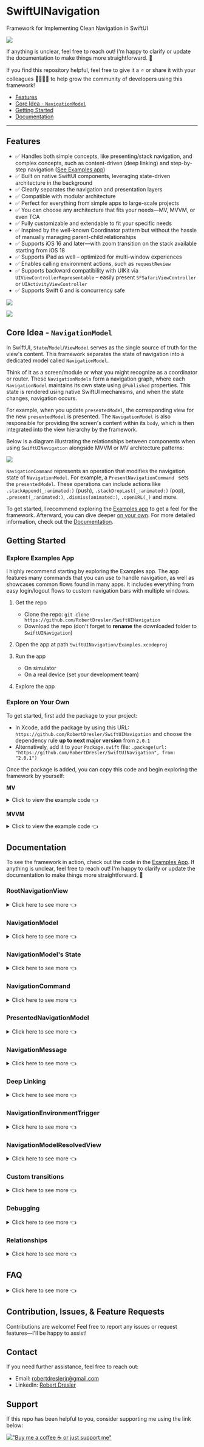 # SwiftUINavigation

Framework for Implementing Clean Navigation in SwiftUI


![](READMEAssets/appIcon.png)

If anything is unclear, feel free to reach out! I'm happy to clarify or update the documentation to make things more straightforward. 🚀

If you find this repository helpful, feel free to give it a ⭐ or share it with your colleagues 👩‍💻👨‍💻 to help grow the community of developers using this framework!

- [Features](#Features)
- [Core Idea - `NavigationModel`](#core-idea---navigationmodel)
- [Getting Started](#Getting-Started)
- [Documentation](#Documentation)

---------

## Features

- ✅ Handles both simple concepts, like presenting/stack navigation, and complex concepts, such as content-driven (deep linking) and step-by-step navigation ([See Examples app](#Explore-Examples-App))
- ✅ Built on native SwiftUI components, leveraging state-driven architecture in the background
- ✅ Clearly separates the navigation and presentation layers
- ✅ Compatible with modular architecture
- ✅ Perfect for everything from simple apps to large-scale projects
- ✅ You can choose any architecture that fits your needs—MV, MVVM, or even TCA
- ✅ Fully customizable and extendable to fit your specific needs
- ✅ Inspired by the well-known Coordinator pattern but without the hassle of manually managing parent-child relationships
- ✅ Supports iOS 16 and later—with zoom transition on the stack available starting from iOS 18  
- ✅ Supports iPad as well – optimized for multi-window experiences 
- ✅ Enables calling environment actions, such as `requestReview`
- ✅ Supports backward compatibility with UIKit via `UIViewControllerRepresentable` – easily present `SFSafariViewController` or `UIActivityViewController`
- ✅ Supports Swift 6 and is concurrency safe

![](READMEAssets/commands.png)

![](READMEAssets/flows.png)

## Core Idea - `NavigationModel` 

In SwiftUI, `State`/`Model`/`ViewModel` serves as the single source of truth for the view's content. This framework separates the state of navigation into a dedicated model called `NavigationModel`.

Think of it as a screen/module or what you might recognize as a coordinator or router. These `NavigationModels` form a navigation graph, where each `NavigationNodel` maintains its own state using `@Published` properties. This state is rendered using native SwiftUI mechanisms, and when the state changes, navigation occurs. 

For example, when you update `presentedModel`, the corresponding view for the new `presentedModel` is presented. The `NavigationModel` is also responsible for providing the screen's content within its `body`, which is then integrated into the view hierarchy by the framework.

Below is a diagram illustrating the relationships between components when using `SwiftUINavigation` alongside MVVM or MV architecture patterns:

![](READMEAssets/relationships.png)

`NavigationCommand` represents an operation that modifies the navigation state of `NavigationModel`. For example, a `PresentNavigationCommand ` sets the `presentedModel`. These operations can include actions like `.stackAppend(_:animated:)` (push), `.stackDropLast(_:animated:)` (pop), `.present(_:animated:)`, `.dismiss(animated:)`, `.openURL(_)` and more.

To get started, I recommend exploring the [Examples app](#Explore-Examples-App) to get a feel for the framework. Afterward, you can dive deeper [on your own](#Explore-on-Your-Own). For more detailed information, check out the [Documentation](#Documentation).

## Getting Started

### Explore Examples App

I highly recommend starting by exploring the Examples app. The app features many commands that you can use to handle navigation, as well as showcases common flows found in many apps. It includes everything from easy login/logout flows to custom navigation bars with multiple windows.

1. Get the repo

    - Clone the repo: `git clone https://github.com/RobertDresler/SwiftUINavigation`
    - Download the repo (don't forget to **rename** the downloaded folder to `SwiftUINavigation`)

2. Open the app at path `SwiftUINavigation/Examples.xcodeproj`

3. Run the app

    - On simulator
    - On a real device (set your development team)

4. Explore the app


### Explore on Your Own

To get started, first add the package to your project:

- In Xcode, add the package by using this URL: `https://github.com/RobertDresler/SwiftUINavigation` and choose the dependency rule **up to next major version** from `2.0.1`
- Alternatively, add it to your `Package.swift` file: `.package(url: "https://github.com/RobertDresler/SwiftUINavigation", from: "2.0.1")`

Once the package is added, you can copy this code and begin exploring the framework by yourself:

**MV**
<details>
<summary>Click to view the example code 👈</summary>

```swift
import SwiftUI
import SwiftUINavigation

@main
struct YourApp: App {

    @StateObject private var rootNavigationModel = DefaultStackRootNavigationModel(
        HomeNavigationModel()
    )

    var body: some Scene {
        WindowGroup {
            RootNavigationView(rootModel: rootNavigationModel)
        }
    }

}

@NavigationModel
final class HomeNavigationModel {

    var body: some View {
        HomeView()
    }

    func showDetail(onRemoval: @escaping () -> Void) {
        let detailNavigationModel = DetailNavigationModel()
            .onMessageReceived { message in
                switch message {
                case _ as RemovalNavigationMessage:
                    onRemoval()
                default:
                    break
                }
            }
        execute(.present(.sheet(.stacked(detailNavigationModel))))
    }

}

struct HomeView: View {

    @EnvironmentNavigationModel private var navigationModel: HomeNavigationModel
    @State private var dismissalCount = 0

    var body: some View {
        VStack {
            Text("Hello, World from Home!")
            Text("Detail dismissal count: \(dismissalCount)")
            Button(action: { showDetail() }) {
                Text("Go to Detail")
            }
        }
    }

    func showDetail() {
        navigationModel.showDetail(onRemoval: { dismissalCount += 1 })
    }

}

@NavigationModel
final class DetailNavigationModel {

    var body: some View {
        DetailView()
    }

}

struct DetailView: View {

    @EnvironmentNavigationModel private var navigationModel: DetailNavigationModel

    var body: some View {
        Text("Hello world from Detail!")
    }

}
```

</details>

**MVVM**
<details>
<summary>Click to view the example code 👈</summary>

```swift
import SwiftUI
import SwiftUINavigation

@main
struct YourApp: App {

    @StateObject private var rootNavigationModel = DefaultStackRootNavigationModel(
	HomeNavigationModel()
    )

    var body: some Scene {
        WindowGroup {
            RootNavigationView(rootModel: rootNavigationModel)
        }
    }

}

@NavigationModel
final class HomeNavigationModel {

    private lazy var viewModel = HomeViewModel(navigationModel: self)

    var body: some View {
        HomeView(viewModel: viewModel)
    }

    func showDetail() {
        let detailNavigationModel = DetailNavigationModel()
            .onMessageReceived { [weak self] message in
                switch message {
                case _ as RemovalNavigationMessage:
                    self?.viewModel.dismissalCount += 1
                default:
                    break
                }
            }
        execute(.present(.sheet(.stacked(detailNavigationModel))))
    }

}

@MainActor class HomeViewModel: ObservableObject {

    @Published var dismissalCount = 0
    private unowned let navigationModel: HomeNavigationModel

    init(dismissalCount: Int = 0, navigationModel: HomeNavigationModel) {
        self.dismissalCount = dismissalCount
        self.navigationModel = navigationModel
    }

}

struct HomeView: View {

    @EnvironmentNavigationModel private var navigationModel: HomeNavigationModel
    @ObservedObject var viewModel: HomeViewModel

    var body: some View {
        VStack {
            Text("Hello, World from Home!")
            Text("Detail dismissal count: \(viewModel.dismissalCount)")
            Button(action: { navigationModel.showDetail() }) {
                Text("Go to Detail")
            }
        }
    }

}

@NavigationModel
final class DetailNavigationModel {

    private lazy var viewModel = DetailViewModel(navigationModel: self)

    var body: some View {
        DetailView(viewModel: viewModel)
    }

}

@MainActor class DetailViewModel: ObservableObject {

    private unowned let navigationModel: DetailNavigationModel

    init(navigationModel: DetailNavigationModel) {
        self.navigationModel = navigationModel
    }

}

struct DetailView: View {

    @EnvironmentNavigationModel private var navigationModel: DetailNavigationModel
    @ObservedObject var viewModel: DetailViewModel

    var body: some View {
        Text("Hello world from Detail!")
    }

}
```

</details>

## Documentation

To see the framework in action, check out the code in the [Examples App](#Explore-Examples-App). If anything is unclear, feel free to reach out! I'm happy to clarify or update the documentation to make things more straightforward. 🚀

### RootNavigationView
<details>
<summary>Click here to see more 👈</summary>
The `RootNavigationView` is the top-level hierarchy element. It is placed inside a `WindowGroup` and holds a reference to the root `NavigationModel`. Avoid nesting one `RootNavigationView` inside another—use it only at the top level.  

The only exception is when integrating `SwiftUINavigation` into an existing project that uses UIKit-based navigation. In this case, `RootNavigationView` allows you to bridge between SwiftUI and UIKit navigation patterns.

The root model should be created using the `@StateObject` property wrapper, for example, in your `App`:

```swift
@main
struct YourApp: App {

    @StateObject private var rootNavigationModel = DefaultStackRootNavigationModel(HomeNavigationModel())

    var body: some Scene {
        WindowGroup {
            RootNavigationView(rootModel: rootNavigationModel)
        }
    }

}
```
</details>

### NavigationModel
<details>
<summary>Click here to see more 👈</summary>

A `NavigationModel` represents a single model in the navigation graph, similar to what you might know as a Coordinator or Router. You typically have one `NavigationModel` for each module or screen. A `NavigationModel` manages the navigation state for the certain module.

In `body`, you return the implementation of your module’s view.

The minimal working example is shown below. If you support iOS 17+, `YourModel` can use the `@Observable` macro instead. In that case, you would assign it as an environment value in `body` rather than passing it in the initializer.

**MVVM:**

```swift
@NavigationModel
final class YourNavigationModel {

    private lazy var viewModel = YourViewModel(navigationModel: self)

    var body: some View {
        YourView(viewModel: viewModel)
    }

}

@MainActor class YourViewModel: ObservableObject {

    private unowned let navigationModel: YourNavigationModel

    init(navigationModel: YourNavigationModel) {
        self.navigationModel = navigationModel
    }

}

struct YourView: View {

    @EnvironmentNavigationModel private var navigationModel: YourNavigationModel
    @ObservedObject var viewModel: YourViewModel

    var body: some View {
        Text("Hello, World from Your Module!")
    }

}
```

**MV:**

```swift
@NavigationModel
final class YourNavigationModel {

    var body: some View {
        YourView()
    }

}

struct YourView: View {

    @EnvironmentNavigationModel private var navigationModel: YourNavigationModel

    var body: some View {
        Text("Hello, World from Your Module!")
    }

}
```

#### Predefined Macros:

Keep in mind that any property of a class marked with one of these macros, which is settable (`var`) and is not lazy, is automatically marked as `@Published`.

- **`@NavigationModel`**  
  The simplest Model you’ll use most of the time, especially if your screen doesn’t require any tabs or switch logic. You will also use this macro if you want to create your own container model.
  
- **`@StackRootNavigationModel`**  
  Represents what you would typically associate with a `NavigationStack` or `UINavigationController` container. Most of the time, you don't have to create your own implementation; you can use the predefined container model `.stacked` / `DefaultStackRootNavigationModel` like this:
  
  ```swift
  .stacked(HomeNavigationModel())
  ```
  
  If you want to create your own implementation, you can update the Model's body using `body(for:)`.

- **`@TabsRootNavigationModel`**  
  Represents what you would typically associate with a `TabView` or `UITabBarController` container. You can create your own implementation of `TabsRootNavigationModel` like this (for more, see [Examples App](#Explore-Examples-App)):
    
```swift
@TabsRootNavigationModel
final class MainTabsNavigationModel {

    enum Tab {
        case home
        case settings
    }

    var selectedTabModelID: AnyHashable
    var tabsModels: [any TabModel]

    init(initialTab: Tab) {
        selectedTabModelID = initialTab
        tabsModels = [
            DefaultTabModel(
                id: Tab.home,
                image: Image(systemName: "house"),
                title: "Home",
                navigationModel: .stacked(HomeNavigationModel())
            ),
            DefaultTabModel(
                id: Tab.settings,
                image: Image(systemName: "gear"),
                title: "Settings",
                navigationModel: .stacked(SettingsNavigationModel())
            )
        ]
    }

    func body(for content: TabsRootNavigationModelView<MainTabsNavigationModel>) -> some View {
        content // Modify default content if needed
    }

}
```

- **`@SwitchedNavigationModel`**    
  Use this macro to create a `NavigationModel` container that can dynamically switch between different child Models.  

  This `NavigationModel` is useful for scenarios like:  
  - A root `NavigationModel` that displays either the tabs root `NavigationModel` or the login `NavigationModel` based on whether the user is logged in.  
  - A subscription `NavigationModel` that shows different content depending on whether the user is subscribed.  
  - And more...

  See the example below, or for a practical implementation, check out the [Examples App](#Explore-Examples-App).
  
```swift
final class UserService {
    @Published var isUserLogged = false
}

@SwitchedNavigationModel
final class AppNavigationModel {

    var switchedModel: (any NavigationModel)?
    let userService: UserService

    init(userService: UserService) {
        self.userService = userService
    }

    func body(for content: SwitchedNavigationModelView<AppNavigationModel>) -> some View {
        content
            .onReceive(userService.$isUserLogged) { [weak self] in self?.switchModel(isUserLogged: $0) }
    }

    private func switchModel(isUserLogged: Bool) {
        execute(
            .switchModel(
                isUserLogged
                    ? MainTabsNavigationModel(initialTab: .home)
                    : LoginNavigationModel()
            )
        )
    }

}
```

#### Predefined Models:

- **`.stacked`/`DefaultStackRootNavigationModel`**  
  A generic `@StackRootNavigationModel` container that you can use in most cases without needing to create your own. You can create it using either by using `DefaultStackRootNavigationModel` or with its static `.stacked` getters.

  ```swift
  @main
  struct YourApp: App {

      @StateObject private var rootNavigationModel = DefaultStackRootNavigationModel(HomeNavigationModel())

      var body: some Scene {
          WindowGroup {
              RootNavigationView(rootModel: rootNavigationModel)
          }
      }

  }

  ... in the app
  
  execute(.present(.sheet(.stacked(DetailNavigationModel()))))
  ```
  
  - You can also pass `StackTabBarToolbarBehavior` as an argument like this:  
`.stacked(..., tabBarToolbarBehavior: .hiddenWhenNotRoot(animated: false))`. This will hide the tab bar toolbar when the root view is not visible.
  	 - `.automatic` - Preserves the default behavior.
  	 - `.hiddenWhenNotRoot(animated:)` - Hides the tab bar when the root view is not visible - could be animated or not.
  
- **`SFSafariNavigationModel`**  
  A Model that opens a URL in an in-app browser.

</details>
  
### NavigationModel's State
<details>
<summary>Click here to see more 👈</summary>

Each Model maintains its state as `@Published` properties inside `NavigationModel`. By using any of the navigation Model macros, all settable properties (`var`) that are not lazy are automatically marked with the `@Published` property wrapper, allowing you to observe these changes inside the `body`.

</details>

### NavigationCommand
<details>
<summary>Click here to see more 👈</summary>

To perform common navigation actions like append, present, or dismiss, you need to modify the navigation state. In the framework, this is handled using `NavigationCommand`s. These commands allow you to dynamically update the state to reflect the desired navigation flow. Many commands are already predefined within the framework (see [Examples App](#Explore-Examples-App)).

A command is executed on a `NavigationModel` using the `execute(_:)` method:

```swift
@NavigationModel
final class HomeNavigationModel {

    ...

    func showDetail() {
        execute(.present(.sheet(.stacked(DetailNavigationModel()))))
    }

}
```

#### Predefined Commands

##### Stack Commands
- **`.stackAppend`/`StackAppendNavigationCommand`**  
  Adds a new `NavigationModel` to the stack - you can think of it as a push
- **`.stackDropLast`/`StackDropLastNavigationCommand`**  
  Hides the last `k` `NavigationModel`s in the stack - you can think of it as a pop
- **`.stackDropToRoot`/`StackDropToRootNavigationCommand`**  
  Leaves only the first `NavigationModel` in the stack - you can think of it as a pop to root
- **`.stackSetRoot`/`StackSetRootNavigationCommand`**  
  Replaces the root `NavigationModel` in the stack
- **`.stackMap`/`StackMapNavigationCommand`**  
  Changes the stack - you can create your own command using this one

##### Presentation Commands
- **`.present`/`PresentNavigationCommand`**  
  Presents a `NavigationModel` on the highest Model that can present
- **`PresentOnGivenModelNavigationCommand`**  
  Presents a `NavigationModel` on the specified Model

##### Dismiss Commands
- **`.dismiss`/`DismissNavigationCommand`**  
  Dismisses the highest presented Model
- **`DismissJustFromPresentedNavigationCommand`**  
  Dismisses the `NavigationModel` on which it is called, if it is the highest presented `NavigationModel`

##### Other Commands
- **`.hide`/`ResolvedHideNavigationCommand`**  
  Dismisses the `NavigationModel` if possible, otherwise drops the last `NavigationModel` in the stack
- **`.tabsSelectItem`/`TabsSelectItemNavigationCommand`**  
  Changes the selected tab in the nearest tab bar
- **`.switchModel`/`SwitchNavigationCommand`**  
  If the called `NavigationModel` is a `SwitchedNavigationModel`, it switches its `switchedModel`
- **`.openWindow`/`OpenWindowNavigationCommand`**  
  Opens a new window with ID
- **`.dismissWindow`/`DismissWindowNavigationCommand`**  
  Closes the window with ID
- **`.openURL`/`OpenURLNavigationCommand`**  
  Opens a URL using `NavigationEnvironmentTrigger` (see [NavigationEnvironmentTrigger](#NavigationEnvironmentTrigger))

The framework is designed to allow you to easily create your own commands as well (see [Examples App](#Explore-Examples-App)).

</details>

### PresentedNavigationModel
<details>
<summary>Click here to see more 👈</summary>

Since presenting views using native mechanisms requires separate view modifiers, this could lead to unintended scenarios where `fullScreenCover`, `sheet`, and `alert` are presented simultaneously (or at least this is what your declaration looks like). To address this, I introduced the concept of `PresentedNavigationModel`. Each `NavigationModel` internally maintains a single `presentedNode` property.

Instead of presenting a `NavigationModel` directly, you present only one `PresentedNavigationModel`, which holds your `NavigationModel` (e.g., `DetailNavigationModel`). The `PresentedNavigationModel` could be for example `FullScreenCoverPresentedNavigationModel` representing model which gets presented as `fullScreenCover`.

This approach also allows for custom implementations, such as a photo picker. To present a model, execute `PresentNavigationCommand` with the `PresentedNavigationModel`.  

```swift
@NavigationModel
final class ProfileNavigationModel {

    ...

    func showEditor() {
        // Present fullScreenCover
        execute(.present(.fullScreenCover(.stacked(ProfileEditorNavigationModel()))))
        // Present sheet
        execute(.present(.sheet(.stacked(ProfileEditorNavigationModel()))))
        // Present sheet with editor and pushed connected services detail from the editor
        execute(.present(.sheet(.stacked([ProfileEditorNavigationModel(), ConnectedServicesDetailNavigationModel()])))
        // Present not wrapped in stack
        execute(.present(.sheet(SFSafariNavigationModel(...))))
	// Present sheet and then immediately present another one
	let presentedModel = ProfileEditorNavigationModel()
        execute(.present(.sheet(.stacked(presentedModel))))
        presentedModel.execute(.present(.sheet(.stacked(NameEditorNavigationModel()))))
    }

}

struct ProfileView: View {

    @EnvironmentNavigationModel private var navigationModel: ProfileNavigationModel

    var body: some View {
        Button("Show editor") {
            navigationModel.showEditor()
        }
    }

}
```

#### Predefined PresentedNavigationModels
- **`.fullScreenCover`/`FullScreenCoverPresentedNavigationModel`**  
  Displays a full-screen modal, similar to `fullScreenCover` in SwiftUI. If you want to wrap a newly presented Model into a stack Model, use `.stacked` or `DefaultStackRootNavigationModel`.
- **`.sheet`/`SheetPresentedNavigationModel`**  
  Displays a sheet, similar to `sheet` in SwiftUI (you can adjust the detents to show it as a bottom sheet). If you want to wrap a newly presented `NavigationModel` into a stack Model, use `.stacked` or `DefaultStackRootNavigationModel`.
- **`.alert`/`AlertPresentedNavigationModel`**  
  Presents a standard `alert`
- **`.confirmationDialog`/`ConfirmationDialogPresentedNavigationModel`**  
  Presents an alert as `actionSheet`

When presenting models like `ConfirmationDialogPresentedNavigationModel`, you may want to present it from a specific view, so that on iPad, it appears as a popover originating from that view. To do this, use the `presentingNavigationSource(_:)` modifier to modify the view:

```swift
Button(...) { ... }
    .presentingNavigationSource(id: "logoutButton")
```

Then, when presenting it, pass the 
`sourceID` to the command's `presentedModel`:

```swift
.present(
    .confirmationDialog(
        ...,
        sourceID: "logoutButton"
    )
)
```

You can also define your own custom presentable models, such as for handling a `PhotosPicker`. In this case, you need to register these models on the `NavigationWindow` using the `registerCustomPresentableNavigationModels(_:)` method (see [Examples App](#Explore-Examples-App)).

</details>
	
### NavigationMessage
<details>
<summary>Click here to see more 👈</summary>

A `NavigationModel` can send a `NavigationMessage` through a message listener. You can add the listener using `onMessageReceived(_:)`/`addMessageListener(_:)`, and then send the message using `sendMessage(_:)`. The recipient can then check which type of message it is and handle it accordingly.

```swift
execute(
    .stackAppend(
        DetailNavigationModel()
            .onMessageReceived { [weak self] in 
                switch message {
                case _ as RemovalNavigationMessage:
                    // You can access `model` from you `NavigationModel`
                    self?.model.handleDetailRemoval()
                default:
	                // Or you can do nothing
                    break
                } 
            }
    )
)
```

The framework provides a predefined message, `RemovalNavigationMessage`, which is triggered whenever a `NavigationModel` is removed from its `parent`, so you know it is being deallocated, dismissed, or dropped from the stack.

</details>

### Deep Linking
<details>
<summary>Click here to see more 👈</summary>

Sometimes, you need content-driven navigation, such as when backend data or notifications direct users to specific screens. How you handle this data is entirely up to you.

The basic flow works as follows:

1. Receive a deep link—for example, from the backend after a notification is tapped.
2. Pass the deep link to a `NavigationModel`—for example, by creating a service that observes deep links in `AppNavigationModel` (as demonstrated in the [Examples App](#Explore-Examples-App)).
3. Handle the deep link in a specific `NavigationModel`—you can access properties like `children`, `presentedModel`, or cast `NavigationModel` to `TabsRootNavigationModel` to retrieve `tabsModels`.

An example approach is shown in the [Examples App](#Explore-Examples-App), where the `ExamplesNavigationDeepLinkHandler` service resolves the custom `HandleNavigationDeepLinkCommand`. This allows developers to handle deep links according to their needs. The exact implementation of this flow is entirely up to you.

</details>
	
### NavigationEnvironmentTrigger
<details>
<summary>Click here to see more 👈</summary>

Sometimes, we need to use `View`'s API, which can only be triggered from the `View` itself via its `EnvironmentValues`. To do this, we can send a `NavigationEnvironmentTrigger` using `sendEnvironmentTrigger(_:)` on a `NavigationModel`. This will invoke the `DefaultNavigationEnvironmentTriggerHandler` which calls the value from `EnvironmentValues`.

#### Predefined triggers
- **`OpenURLNavigationEnvironmentTrigger`**  
  By default, calls `EnvironmentValues.openURL`
- **`OpenWindowNavigationEnvironmentTrigger`**  
  By default, calls `openWindow`
- **`DismissNavigationEnvironmentTrigger`**  
  By default, calls `EnvironmentValues.dismiss`
- **`DismissWindowNavigationEnvironmentTrigger`**  
  By default, calls `EnvironmentValues.dismissWindow`
  
If you want to customize the handler (e.g., sending a custom trigger), subclass `DefaultNavigationEnvironmentTriggerHandler` and set it on a `NavigationWindow` using `navigationEnvironmentTriggerHandler(_:)` (see [Examples App](#Explore-Examples-App)).

</details>

### NavigationModelResolvedView
<details>
<summary>Click here to see more 👈</summary>

When creating a custom container view, like in [`SegmentedTabsNavigationModel` in the Examples App](#Explore-Examples-App), use `NavigationModelResolvedView` to display the Model within the view hierarchy (this is e.g. how `DefaultStackRootNavigationModel` works internally).

</details>

### Custom transitions
<details>
<summary>Click here to see more 👈</summary>

Custom transitions like zoom are supported since iOS 18+ for Stack (see [Examples App](#Explore-Examples-App)).

</details>

### Debugging
<details>
<summary>Click here to see more 👈</summary>

To enable debug printing, set the following:

```swift
NavigationConfig.shared.isDebugPrintEnabled = true
```

By default, this will print the start and finish (deinit) of Models with their IDs, helping you ensure there are no memory leaks.

```
. [SomeNavigationModel E34...]: Started
. [SomeNavigationModel F34...]: Finished
```

You can also print the debug graph from a given `NavigationModel` and its successors using `printDebugGraph()`. This will help you understand the hierarchy structure.

![](READMEAssets/debugging.png)

</details>

### Relationships
<details>
<summary>Click here to see more 👈</summary>

You can explore the graph using different relationships. It's important to know that the parent/child relationship is handled automatically, so you only need to call commands. This is true unless you're implementing a custom container, in which case you can simply override `children` (see [SegmentedTabsNavigationModel in Examples App](#Explore-Examples-App)).

</details>

## FAQ
<details>
<summary>Click here to see more 👈</summary>

**Q: Does using `AnyView` cause performance issues?**  
	
A: Based on my findings, it shouldn't. `AnyView` is used only at the top of the navigation layer, and it doesn't get redrawn unless there's a navigation operation. This behavior is the same whether or not you use `AnyView`.

</details>

## Contribution, Issues, & Feature Requests

Contributions are welcome! Feel free to report any issues or request features—I'll be happy to assist!

## Contact

If you need further assistance, feel free to reach out:

- Email: robertdreslerjr@gmail.com
- LinkedIn: [Robert Dresler](https://www.linkedin.com/in/robert-dresler/)

## Support

If this repo has been helpful to you, consider supporting me using the link below:


[!["Buy me a coffee ☕️ or just support me"](https://www.buymeacoffee.com/assets/img/custom_images/orange_img.png)](https://bmc.link/robertdresler)

